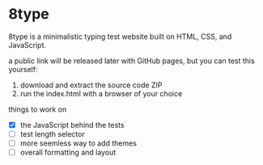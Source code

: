 # 8type

8type is a minimalistic typing test website built on HTML, CSS, and JavaScript. 

a public link will be released later with GitHub pages, but you can test this yourself:
1. download and extract the source code ZIP
2. run the index.html with a browser of your choice

things to work on
- [x] the JavaScript behind the tests
- [ ] test length selector
- [ ] more seemless way to add themes
- [ ] overall formatting and layout
